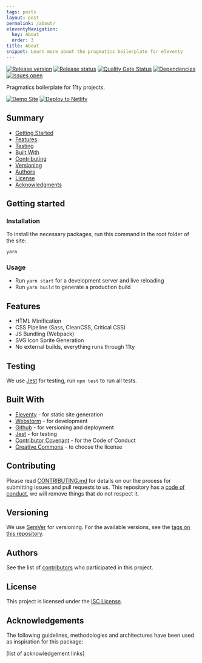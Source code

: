 ```yaml
---
tags: posts
layout: post
permalink: /about/
eleventyNavigation:
  key: About
  order: 3
title: About
snippet: Learn more about the pragmatics boilerplate for eleventy
---
```


[![Release version][release-version-shield]][release-version-url]
[![Release status][deploy-status-shield]][deploy-status-url]
[![Quality Gate Status][quality-shield]][quality-url]
[![Dependencies][dependencies-shield]][dependencies-url]
[![Issues open][issues-shield]][issues-url]

Pragmatics boilerplate for 11ty projects.

[![Demo Site][demo-shield]][demo-url] [![Deploy to Netlify][deploy-netlify-shield]][deploy-netlify-url]

## Summary

- [Getting Started](#getting-started)
- [Features](#features)
- [Testing](#testing)
- [Built With](#built-with)
- [Contributing](#contributing)
- [Versioning](#versioning)
- [Authors](#authors)
- [License](#license)
- [Acknowledgments](#acknowledgements)

## Getting started

### Installation

To install the necessary packages, run this command in the root folder of the site:

```sh
yarn
```

### Usage

- Run `yarn start` for a development server and live reloading
- Run `yarn build` to generate a production build

## Features

- HTML Minification
- CSS Pipeline (Sass, CleanCSS, Critical CSS)
- JS Bundling (Webpack)
- SVG Icon Sprite Generation
- No external builds, everything runs through 11ty

## Testing

We use [Jest](https://jestjs.io/) for testing, run `npm test` to run all tests.

## Built With

- [Eleventy](https://11ty.dev) - for static site generation
- [Webstorm](https://www.jetbrains.com/webstorm) - for development
- [Github](https://github.com) - for versioning and deployment
- [Jest](https://jestjs.io/) - for testing
- [Contributor Covenant](https://www.contributor-covenant.org/) - for the Code of Conduct
- [Creative Commons](https://creativecommons.org/) - to choose the license

## Contributing

Please read [CONTRIBUTING.md](https://github.com/pvds/pragmatics/docs/CONTRIBUTING.md) for details on our the process for submitting issues and pull requests to us.
This repository has a [code of conduct](https://github.com/pvds/pragmatics/docs/CODE_OF_CONDUCT.md), we will remove things that do not respect it.

## Versioning

We use [SemVer](http://semver.org/) for versioning.
For the available versions, see the [tags on this repository](https://github.com/pvds/eleventy-boilerplate/tags).

## Authors

See the list of [contributors](https://github.com/pvds/pragmatics/contributors)
who participated in this project.

## License

This project is licensed under the [ISC License](https://github.com/pvds/pragmatics/docs/LICENSE.md).

## Acknowledgements

The following guidelines, methodologies and architectures have been used as inspiration for this package:

[list of acknowledgement links]

[release-version-shield]: https://img.shields.io/github/v/release/pvds/eleventy-boilerplate.svg
[release-version-url]: https://github.com/pvds/eleventy-boilerplate
[deploy-status-shield]: https://img.shields.io/netlify/ebe17a53-61ef-4e3f-bd50-baa4f503ad3a.svg?label=deploy
[deploy-status-url]: https://app.netlify.com/sites/pragmatics/deploys
[dependencies-shield]: https://img.shields.io/librariesio/github/pvds/eleventy-boilerplate.svg
[dependencies-url]: https://github.com/pvds/eleventy-boilerplate
[issues-shield]: https://img.shields.io/github/issues/pvds/eleventy-boilerplate.svg
[issues-url]: https://github.com/pvds/eleventy-boilerplate/issues
[quality-shield]: https://img.shields.io/sonar/quality_gate/pvds_eleventy-boilerplate.svg?server=https%3A%2F%2Fsonarcloud.io
[quality-url]: https://sonarcloud.io/dashboard?id=pvds_eleventy-boilerplate
[deploy-netlify-shield]: https://img.shields.io/badge/Deploy%20to%20Netlify-blue?style=for-the-badge&logo=netlify&logoColor=white
[deploy-netlify-url]: https://app.netlify.com/start/deploy?repository=https://github.com/pvds/eleventy-boilerplate
[demo-shield]: https://img.shields.io/badge/Demo%20site-blueviolet?style=for-the-badge&logo=netlify&logoColor=white
[demo-url]: https://app.netlify.com/sites/pragmatics
